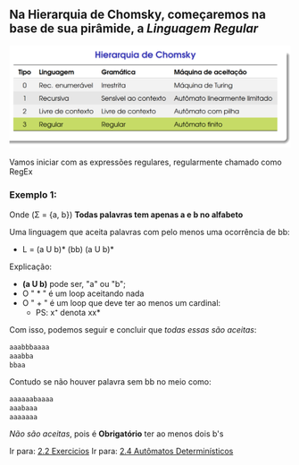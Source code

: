 ## Na Hierarquia de Chomsky, começaremos na base de sua pirâmide, a *Linguagem Regular*

![](images/start_lr.png)

Vamos iniciar com as expressões regulares, regularmente chamado como RegEx
### Exemplo 1:

Onde (Σ = {a, b}) **Todas palavras tem apenas a e b no alfabeto**

Uma linguagem que aceita palavras com pelo menos uma ocorrência de bb: 

- L = (a U b)* (bb) (a U b)*

Explicação: 
- **(a U b)** pode ser, "a" ou "b";
- O " * " é um loop aceitando nada
- O " + " é um loop que deve ter ao menos um cardinal:
	- PS: x⁺  denota xx*

Com isso, podemos seguir e concluir que *todas essas são aceitas*:

	aaabbbaaaa
	aaabba
	bbaa

Contudo se não houver palavra sem bb no meio como:

	aaaaaabaaaa
	aaabaaa
	aaaaaaa

*Não são aceitas*, pois é **Obrigatório** ter ao menos dois b's

Ir para: [2.2 Exercicios](02-exercicios-ER.md)
Ir para: [2.4 Autômatos Determinísticos](04-automatos-deterministicos.md)